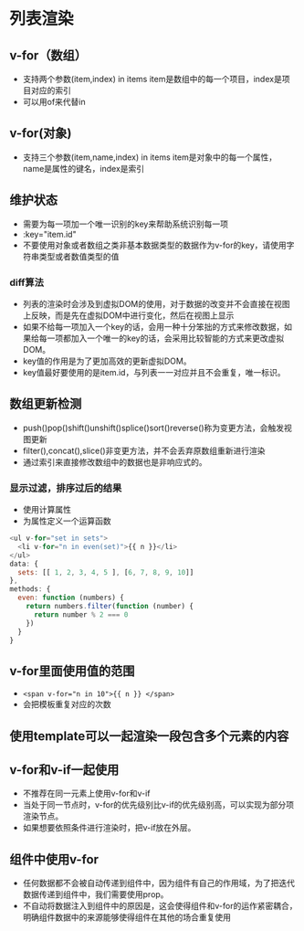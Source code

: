 # 列表渲染

## v-for（数组）

* 支持两个参数(item,index) in items item是数组中的每一个项目，index是项目对应的索引
* 可以用of来代替in

## v-for(对象)

* 支持三个参数(item,name,index) in items item是对象中的每一个属性，name是属性的键名，index是索引
  
## 维护状态

* 需要为每一项加一个唯一识别的key来帮助系统识别每一项
* :key="item.id"
* 不要使用对象或者数组之类非基本数据类型的数据作为v-for的key，请使用字符串类型或者数值类型的值

### diff算法

* 列表的渲染时会涉及到虚拟DOM的使用，对于数据的改变并不会直接在视图上反映，而是先在虚拟DOM中进行变化，然后在视图上显示
* 如果不给每一项加入一个key的话，会用一种十分笨拙的方式来修改数据，如果给每一项都加入一个唯一的key的话，会采用比较智能的方式来更改虚拟DOM。
* key值的作用是为了更加高效的更新虚拟DOM。
* key值最好要使用的是item.id，与列表一一对应并且不会重复，唯一标识。

## 数组更新检测

* push()pop()shift()unshift()splice()sort()reverse()称为变更方法，会触发视图更新
* filter(),concat(),slice()非变更方法，并不会丢弃原数组重新进行渲染 
* 通过索引来直接修改数组中的数据也是非响应式的。

### 显示过滤，排序过后的结果

* 使用计算属性
* 为属性定义一个运算函数
  
```javascript
<ul v-for="set in sets">
  <li v-for="n in even(set)">{{ n }}</li>
</ul>
data: {
  sets: [[ 1, 2, 3, 4, 5 ], [6, 7, 8, 9, 10]]
},
methods: {
  even: function (numbers) {
    return numbers.filter(function (number) {
      return number % 2 === 0
    })
  }
}
```

## v-for里面使用值的范围

* ```<span v-for="n in 10">{{ n }} </span>```
* 会把模板重复对应的次数

## 使用template可以一起渲染一段包含多个元素的内容

## v-for和v-if一起使用

* 不推荐在同一元素上使用v-for和v-if
* 当处于同一节点时，v-for的优先级别比v-if的优先级别高，可以实现为部分项渲染节点。
* 如果想要依照条件进行渲染时，把v-if放在外层。

## 组件中使用v-for

* 任何数据都不会被自动传递到组件中，因为组件有自己的作用域，为了把迭代数据传递到组件中，我们需要使用prop。
* 不自动将数据注入到组件中的原因是，这会使得组件和v-for的运作紧密耦合，明确组件数据中的来源能够使得组件在其他的场合重复使用
